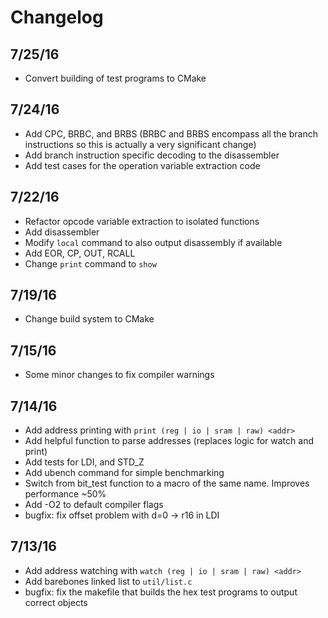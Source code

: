 # Changelog

## 7/25/16
* Convert building of test programs to CMake

## 7/24/16
* Add CPC, BRBC, and BRBS (BRBC and BRBS encompass all the branch
instructions so this is actually a very significant change)
* Add branch instruction specific decoding to the disassembler
* Add test cases for the operation variable extraction code

## 7/22/16
* Refactor opcode variable extraction to isolated functions
* Add disassembler
* Modify `local` command to also output disassembly if available
* Add EOR, CP, OUT, RCALL
* Change `print` command to `show`

## 7/19/16
* Change build system to CMake

## 7/15/16
* Some minor changes to fix compiler warnings

## 7/14/16
* Add address printing with `print (reg | io | sram | raw) <addr>`
* Add helpful function to parse addresses (replaces logic for watch and print)
* Add tests for LDI, and STD_Z
* Add ubench command for simple benchmarking
* Switch from bit_test function to a macro of the same name. Improves performance ~50%
* Add -O2 to default compiler flags
* bugfix: fix offset problem with d=0 -> r16 in LDI

## 7/13/16

* Add address watching with `watch (reg | io | sram | raw) <addr>`
* Add barebones linked list to `util/list.c`
* bugfix: fix the makefile that builds the hex test programs to output correct objects
